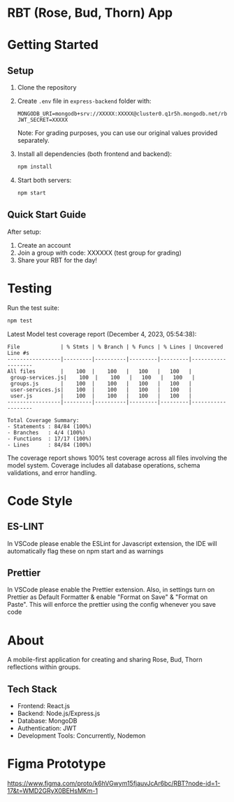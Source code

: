 # RBT (Rose, Bud, Thorn) App

# Getting Started

## Setup

1. Clone the repository
2. Create `.env` file in `express-backend` folder with:

    ```
    MONGODB_URI=mongodb+srv://XXXXX:XXXXX@cluster0.q1r5h.mongodb.net/rbt_users_data
    JWT_SECRET=XXXXX
    ```

    Note: For grading purposes, you can use our original values provided separately.

3. Install all dependencies (both frontend and backend):
    ```bash
    npm install
    ```
4. Start both servers:
    ```bash
    npm start
    ```

## Quick Start Guide

After setup:

1. Create an account
2. Join a group with code: XXXXXX (test group for grading)
3. Share your RBT for the day!

# Testing

Run the test suite:

```bash
npm test
```

Latest Model test coverage report (December 4, 2023, 05:54:38):

```
File             | % Stmts | % Branch | % Funcs | % Lines | Uncovered Line #s
-----------------|---------|----------|---------|---------|-------------------
All files        |    100  |    100   |   100   |   100   |
 group-services.js|    100  |    100   |   100   |   100   |
 groups.js       |    100  |    100   |   100   |   100   |
 user-services.js|    100  |    100   |   100   |   100   |
 user.js         |    100  |    100   |   100   |   100   |
-----------------|---------|----------|---------|---------|-------------------

Total Coverage Summary:
- Statements : 84/84 (100%)
- Branches   : 4/4 (100%)
- Functions  : 17/17 (100%)
- Lines      : 84/84 (100%)
```

The coverage report shows 100% test coverage across all files involving the model system. Coverage includes all database operations, schema validations, and error handling.

# Code Style

## ES-LINT

In VSCode please enable the ESLint for Javascript extension, the IDE will automatically flag these on npm start and as warnings

## Prettier

In VSCode please enable the Prettier extension. Also, in settings turn on Prettier as Default Formatter & enable "Format on Save" & "Format on Paste". This will enforce the prettier using the config whenever you save code

# About

A mobile-first application for creating and sharing Rose, Bud, Thorn reflections within groups.

## Tech Stack

-   Frontend: React.js
-   Backend: Node.js/Express.js
-   Database: MongoDB
-   Authentication: JWT
-   Development Tools: Concurrently, Nodemon

# Figma Prototype

https://www.figma.com/proto/k6hVGwym15fjauvJcAr6bc/RBT?node-id=1-17&t=WMD2GRyX0BEHsMKm-1
